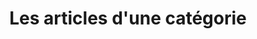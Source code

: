 ---
layout: category
title: Les articles d'une catégorie
permalink: /categorie/
paginate: true
paginate_path: "/categorie/page/:num/"
---